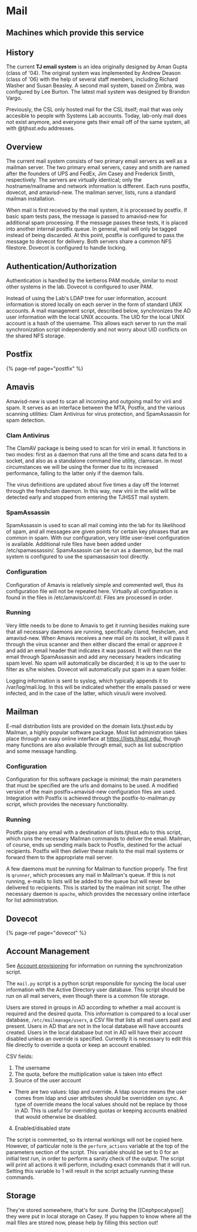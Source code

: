 # Mail

## Machines which provide this service

## History
The current **TJ email system** is an idea originally designed by Aman Gupta (class of '04). The original system was implemented by Andrew Deason (class of '06) with the help of several staff members, including Richard Washer and Susan Beasley. A second mail system, based on Zimbra, was configured by Lee Burton. The latest mail system was designed by Brandon Vargo.

Previously, the CSL only hosted mail for the CSL itself; mail that was only accesible to people with Systems Lab accounts. Today, lab-only mail does not exist anymore, and everyone gets their email off of the same system, all with @tjhsst.edu addresses.

## Overview

The current mail system consists of two primary email servers as well as a mailman server. The two primary email servers, casey and smith are named after the founders of UPS and FedEx, Jim Casey and Frederick Smith, respectively. The servers are virtually identical; only the hostname/mailname and network information is different. Each runs postfix, dovecot, and amavisd-new. The mailman server, lists, runs a standard mailman installation.

When mail is first received by the mail system, it is processed by postfix. If basic spam tests pass, the message is passed to amavisd-new for additional spam processing. If the message passes these tests, it is placed into another internal postfix queue. In general, mail will only be tagged instead of being discarded. At this point, postfix is configured to pass the message to dovecot for delivery. Both servers share a common NFS filestore. Dovecot is configured to handle locking.

## Authentication/Authorization
Authentication is handled by the kerberos PAM module, similar to most other systems in the lab. Dovecot is configured to user PAM.

Instead of using the Lab's LDAP tree for user information, account information is stored locally on each server in the form of standard UNIX accounts. A mail management script, described below, synchronizes the AD user information with the local UNIX accounts. The UID for the local UNIX account is a hash of the username. This allows each server to run the mail synchronization script independently and not worry about UID conflicts on the shared NFS storage.

## Postfix

{% page-ref page="postfix" %}

## Amavis

Amavisd-new is used to scan all incoming and outgoing mail for virii and spam. It serves as an interface between the MTA, Postfix, and the various scanning utilities: Clam Antivirus for virus protection, and SpamAssassin for spam detection.

### Clam Antivirus

The ClamAV package is being used to scan for virii in email. It functions in two modes: first as a daemon that runs all the time and scans data fed to a socket, and also as a standalone command line utility, clamscan. In most circumstances we will be using the former due to its increased performance, falling to the latter only if the daemon fails.

The virus definitions are updated about five times a day off the Internet through the freshclam daemon. In this way, new virii in the wild will be detected early and stopped from entering the TJHSST mail system.

### SpamAssassin

SpamAssassin is used to scan all mail coming into the lab for its likelihood of spam, and all messages are given points for certain key phrases that are common in spam. With our configuration, very little user-level configuration is available. Additional rule files have been added under /etc/spamassassin/. SpamAssassin can be run as a daemon, but the mail system is configured to use the spamassassin tool directly.

### Configuration

Configuration of Amavis is relatively simple and commented well, thus its configuration file will not be repeated here. Virtually all configuration is found in the files in /etc/amavis/conf.d/. Files are processed in order.

### Running

Very little needs to be done to Amavis to get it running besides making sure that all necessary daemons are running, specifically clamd, freshclam, and amavisd-new. When Amavis receives a new mail on its socket, it will pass it through the virus scanner and then either discard the email or approve it and add an email header that indicates it was passed. It will then run the email through SpamAssassin and add any necessary headers indicating spam level. No spam will automatically be discarded; it is up to the user to filter as s/he wishes. Dovecot will automatically put spam in a spam folder.

Logging information is sent to syslog, which typically appends it to /var/log/mail.log. In this will be indicated whether the emails passed or were infected, and in the case of the latter, which virus/ii were involved.

## Mailman

E-mail distribution lists are provided on the domain lists.tjhsst.edu by Mailman, a highly popular software package. Most list administration takes place through an easy online interface at https://lists.tjhsst.edu/, though many functions are also available through email, such as list subscription and some message handling.

### Configuration

Configuration for this software package is minimal; the main parameters that must be specified are the urls and domains to be used. A modified version of the main postfix+amavisd-new configuration files are used. Integration with Postfix is achieved through the postfix-to-mailman.py script, which provides the necessary functionality.

### Running

Postfix pipes any email with a destination of lists.tjhsst.edu to this script, which runs the necessary Mailman commands to deliver the email. Mailman, of course, ends up sending mails back to Postfix, destined for the actual recipients. Postfix will then deliver these mails to the mail mail systems or forward them to the appropriate mail server.

A few daemons must be running for Mailman to function properly. The first is `qrunner`, which processes any mail in Mailman's queue. If this is not running, e-mails to lists will be added to the queue but will never be delivered to recipients. This is started by the mailman init script. The other necessary daemon is `apache`, which provides the necessary online interface for list administration.

## Dovecot

{% page-ref page="dovecot" %}

## Account Management

See [Account provisioning](../../guides/account-provisioning.md) for information on running the synchronization script.

The `mail.py` script is a python script responsible for syncing the local user information with the Active Directory user database. This script should be run on all mail servers, even though there is a common file storage.

Users are stored in groups in AD according to whether a mail account is required and the desired quota. This information is compared to a local user database, `/etc/mailmanage/users`, a CSV file that lists all mail users past and present. Users in AD that are not in the local database will have accounts created. Users in the local database but not in AD will have their account disabled unless an override is specified. Currently it is necessary to edit this file directly to override a quota or keep an account enabled.

CSV fields:

1. The username
2. The quota, before the multiplication value is taken into effect
3. Source of the user account
  * There are two values: ldap and override. A ldap source means the user comes from ldap and user attributes should be overridden on sync. A type of override means the local values should not be replace by those in AD. This is useful for overriding quotas or keeping accounts enabled that would otherwise be disabled.
4. Enabled/disabled state

The script is commented, so its internal workings will not be copied here. However, of particular note is the `perform_actions` variable at the top of the parameters section of the script. This variable should be set to 0 for an initial test run, in order to perform a sanity check of the output. The script will print all actions it will perform, including exact commands that it will run. Setting this variable to 1 will result in the script actually running these commands.

## Storage

They're stored somewhere, that's for sure. During the [[Cephpocalypse]] they were put in local storage on Casey. If you happen to know where all the mail files are stored now, please help by filling this section out!
